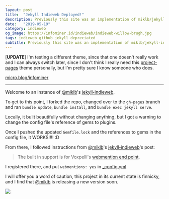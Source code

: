 ```yaml
---
layout: post
title:  "Jekyll Indieweb Deployed!"
description: Previously this site was an implementation of miklb/jekyll-indieweb
date:   "2019-05-19"
category: indieweb 
og_image: https://infominer.id/indieweb/indieweb-willow-brugh.jpg
tags: indieweb github jekyll depreciated
subtitle: Previously this site was an implementation of miklb/jekyll-indieweb
---
```


[**UPDATE**] I'm testing a different theme, since that one doesn't really work and I can always switch later, since I don't think I really need this [project-pages](https://github.com/projectpages/project-pages/) theme personally, but I'm pretty sure I know someone who does.

<a href="https://micro.blog/infominer" rel="me">micro.blog/infominer</a>


---

Welcome to an instance of [@miklb](https://github.com/miklb)'s [jekyll-indieweb](https://github.com/miklb/jekyll-indieweb).

To get to this point, I forked the repo, changed over to the `gh-pages` branch and ran `bundle update`, `bundle install`, and `bundle exec jekyll serve`.

Locally, it built beautifully without changing anything, but I got a warning to change the config file's reference of gems to plugins.

Once I pushed the updated `Gemfile.lock` and the references to gems in the config file, it WORKS!!!! :D

From there, I followed instructions from [@miklb](https://github.com/miklb)'s [jekyll-indieweb](https://github.com/miklb/jekyll-indieweb)'s post:

> The built in support is for Voxpelli's [webmention end point](https://webmention.herokuapp.com).

I registered there, and put `webmentions: yes` in [_config.yml](/_config.yml)

I will offer you a word of caution, this project in its current state is finnicky, and I find that [@miklb](https://twitter.com/miklb) is releasing a new version soon.

[![](https://imgur.com/LrC8gO8.png)](https://github.com/miklb/jekyll-indieweb/pull/25#issuecomment-494123723)

